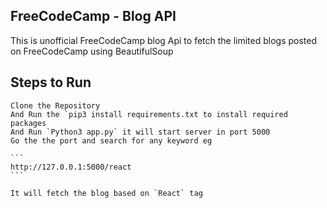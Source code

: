 ## FreeCodeCamp - Blog API
This is unofficial FreeCodeCamp blog Api to fetch the limited blogs posted on FreeCodeCamp using BeautifulSoup

## Steps to Run

    Clone the Repository
    And Run the `pip3 install requirements.txt to install required packages
    And Run `Python3 app.py` it will start server in port 5000
    Go the the port and search for any keyword eg

    ```
    http://127.0.0.1:5000/react
    ```

    It will fetch the blog based on `React` tag
    